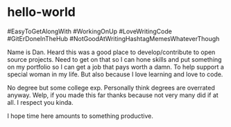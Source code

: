 # hello-world

#EasyToGetAlongWith
#WorkingOnUp
#LoveWritingCode
#GitErDoneInTheHub
#NotGoodAtWritingHashtagMemesWhateverThough

Name is Dan. Heard this was a good place to develop/contribute to open source projects. Need to get on that so I can hone skills and put something on my portfolio so I can get a job that pays worth a damn. To help support a special woman in my life. But also because I love learning and love to code.

No degree but some college exp. Personally think degrees are overrated anyway. Welp, if you made this far thanks because not very many did if at all. I respect you kinda. 

I hope time here amounts to something productive. 

